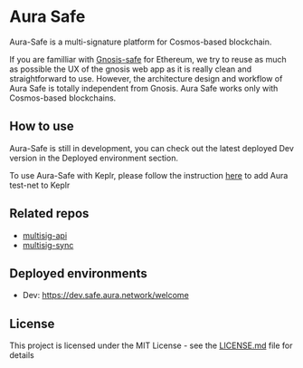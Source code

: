 # Aura Safe

Aura-Safe is a multi-signature platform for Cosmos-based blockchain.

If you are familliar with [Gnosis-safe](https://gnosis-safe.io/) for Ethereum, we try to reuse as much as possible the UX of the gnosis web app as it is really clean and straightforward to use. However, the architecture design and workflow of Aura Safe is totally independent from Gnosis. Aura Safe works only with Cosmos-based blockchains.

## How to use
Aura-Safe is still in development, you can check out the latest deployed Dev version in the Deployed environment section.

To use Aura-Safe with Keplr, please follow the instruction [here](https://github.com/aura-nw/safe-react/blob/dev/CONNECT_KEPLR.md) to add Aura test-net to Keplr

## Related repos

- [multisig-api](https://github.com/aura-nw/multisig-api)
- [multisig-sync](https://github.com/aura-nw/multisig-sync)

## Deployed environments

- Dev: https://dev.safe.aura.network/welcome

## License

This project is licensed under the MIT License - see the [LICENSE.md](LICENSE.md) file for details
